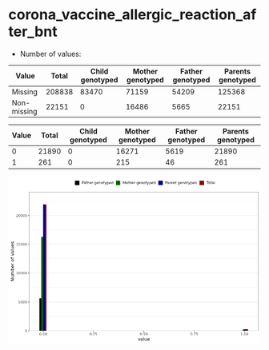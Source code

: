 # corona_vaccine_allergic_reaction_after_bnt
- Number of values:

| Value | Total | Child genotyped | Mother genotyped | Father genotyped | Parents genotyped |
| ----- | ----- | --------------- | ---------------- | ---------------- |---------------- |
| Missing | 208838 | 83470 | 71159 | 54209 | 125368 |
| Non-missing | 22151 | 0 | 16486 | 5665 | 22151 |

| Value | Total | Child genotyped | Mother genotyped | Father genotyped | Parents genotyped |
| ----- | ----- | --------------- | ---------------- | ---------------- |---------------- |
| 0 | 21890 | 0 | 16271 | 5619 | 21890 |
| 1 | 261 | 0 | 215 | 46 | 261 |



![](corona_vaccine_allergic_reaction_after_bnt_n.png)



